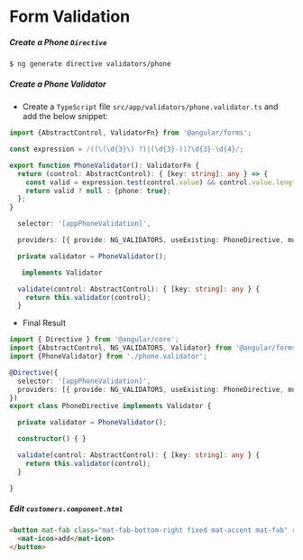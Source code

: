 # Form Validation

##### Create a Phone `Directive`

```
$ ng generate directive validators/phone
```

##### Create a Phone Validator

* Create a `TypeScript` file `src/app/validators/phone.validator.ts` and add the below snippet:

```typescript
import {AbstractControl, ValidatorFn} from '@angular/forms';

const expression = /((\(\d{3}\) ?)|(\d{3}-))?\d{3}-\d{4}/;

export function PhoneValidator(): ValidatorFn {
  return (control: AbstractControl): { [key: string]: any } => {
    const valid = expression.test(control.value) && control.value.length < 14;
    return valid ? null : {phone: true};
  };
}
```


```typescript
  selector: '[appPhoneValidation]',
```

```typescript
  providers: [{ provide: NG_VALIDATORS, useExisting: PhoneDirective, multi: true }]
```

```typescript
  private validator = PhoneValidator();
```

```typescript
   implements Validator
```

```typescript
  validate(control: AbstractControl): { [key: string]: any } {
    return this.validator(control);
  }
```

* Final Result

```typescript
import { Directive } from '@angular/core';
import {AbstractControl, NG_VALIDATORS, Validator} from '@angular/forms';
import {PhoneValidator} from './phone.validator';

@Directive({
  selector: '[appPhoneValidation]',
  providers: [{ provide: NG_VALIDATORS, useExisting: PhoneDirective, multi: true }]
})
export class PhoneDirective implements Validator {

  private validator = PhoneValidator();

  constructor() { }

  validate(control: AbstractControl): { [key: string]: any } {
    return this.validator(control);
  }

}
```



##### Edit `customers.component.html`

```html
<button mat-fab class="mat-fab-bottom-right fixed mat-accent mat-fab" routerLink="/customers/create">
  <mat-icon>add</mat-icon>
</button>
```
